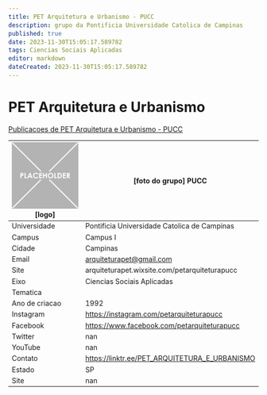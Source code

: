 ```yaml
---
title: PET Arquitetura e Urbanismo - PUCC
description: grupo da Pontificia Universidade Catolica de Campinas
published: true
date: 2023-11-30T15:05:17.589782
tags: Ciencias Sociais Aplicadas
editor: markdown
dateCreated: 2023-11-30T15:05:17.589782
---
```


# PET Arquitetura e Urbanismo

[Publicacoes de PET Arquitetura e Urbanismo - PUCC](/atividade/6PETArquiteturaeUrbanismoPUCC/feed)

| ![placeholder.png](/placeholder.png) [logo] | [foto do grupo] PUCC         |
| ------------------------------------------- | ------------------------------------------------- |
| Universidade                                | Pontificia Universidade Catolica de Campinas      |
| Campus                                      | Campus I            |
| Cidade                                      | Campinas             |
| Email                                       | arquiteturapet@gmail.com             |
| Site                                        | arquiteturapet.wixsite.com/petarquiteturapucc              |
| Eixo                                        | Ciencias Sociais Aplicadas              |
| Tematica                                    |           |
| Ano de criacao                              | 1992        |
| Instagram                                   | https://instagram.com/petarquiteturapucc         |
| Facebook                                    | https://www.facebook.com/petarquiteturapucc          |
| Twitter                                     | nan           |
| YouTube                                     | nan           |
| Contato                                     | https://linktr.ee/PET_ARQUITETURA_E_URBANISMO         |
| Estado                                      |  SP            |
| Site                                        | nan |
